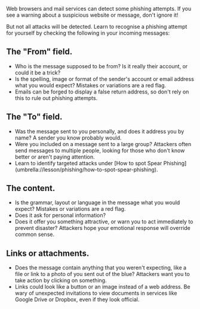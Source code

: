 [Title]: # (How to Spot Phishing)
[Order]: # (2)

Web browsers and mail services can detect some phishing attempts. If you see a warning about a suspicious website or message, don't ignore it!   

But not all attacks will be detected. Learn to recognise a phishing attempt for yourself by checking the following in your incoming messages:

## The "From" field. 

* Who is the message supposed to be from? Is it really their account, or could it be a trick? 
* Is the spelling, image or format of the sender's account or email address what you would expect? Mistakes or variations are a red flag. 
* Emails can be forged to display a false return address, so don't rely on this to rule out phishing attempts.  

## The "To" field.

* Was the message sent to you personally, and does it address you by name? A sender you know probably would.  
* Were you included on a message sent to a large group? Attackers often send messages to multiple people, looking for those who don't know better or aren't paying attention. 
* Learn to identify targeted attacks under [How to spot Spear Phishing] (umbrella://lesson/phishing/how-to-spot-spear-phishing). 
 
## The content. 

* Is the grammar, layout or language in the message what you would expect? Mistakes or variations are a red flag.
* Does it ask for personal information? 
* Does it offer you something attractive, or warn you to act immediately to prevent disaster? Attackers hope your emotional response will override common sense.

## Links or attachments. 

* Does the message contain anything that you weren't expecting, like a file or link to a photo of you sent out of the blue? Attackers want you to take action by clicking on something. 
* Links could look like a button or an image instead of a web address. Be wary of unexpected invitations to view documents in services like Google Drive or Dropbox, even if they look official.
